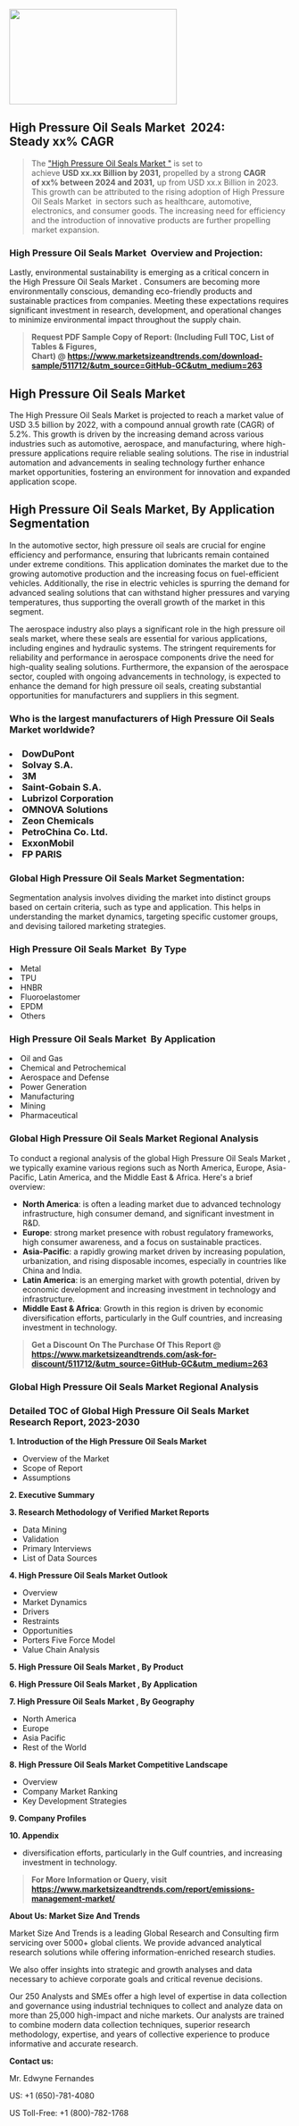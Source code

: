 <p><img class="alignnone size-medium wp-image-20088" src="https://ffe5etoiles.com/wp-content/uploads/2024/12/MST1-300x171.png" alt="" width="300" height="171" /></p><h2 id="ember46" class="ember-view reader-text-block__heading-2">High Pressure Oil Seals Market &nbsp;2024: Steady&nbsp;xx% CAGR</h2><blockquote id="ember47" class="ember-view reader-text-block__blockquote">The&nbsp;<a class="app-aware-link " href="https://www.marketsizeandtrends.com/download-sample/511712/&utm_source=GitHub-GC&utm_medium=263" target="_blank" data-test-app-aware-link="">"High Pressure Oil Seals Market "</a>&nbsp;is set to achieve&nbsp;<strong>USD&nbsp;xx.xx&nbsp;Billion by 2031,</strong>&nbsp;propelled by a strong&nbsp;<strong>CAGR of&nbsp;xx% between 2024 and 2031,</strong>&nbsp;up from USD xx.x Billion in 2023. This growth can be attributed to the rising adoption of&nbsp;High Pressure Oil Seals Market &nbsp;in sectors such as healthcare, automotive, electronics, and consumer goods. The increasing need for efficiency and the introduction of innovative products are further propelling market expansion.</blockquote><h3 id="ember48" class="ember-view reader-text-block__heading-3">High Pressure Oil Seals Market &nbsp;Overview and Projection:</h3><p id="ember49" class="ember-view reader-text-block__paragraph">Lastly, environmental sustainability is emerging as a critical concern in the&nbsp;High Pressure Oil Seals Market . Consumers are becoming more environmentally conscious, demanding eco-friendly products and sustainable practices from companies. Meeting these expectations requires significant investment in research, development, and operational changes to minimize environmental impact throughout the supply chain.</p><blockquote id="ember50" class="ember-view reader-text-block__blockquote"><strong>Request PDF Sample Copy of Report: (Including Full TOC, List of Tables &amp; Figures, Chart)&nbsp;@&nbsp;<strong><a href="https://www.marketsizeandtrends.com/download-sample/511712/&utm_source=GitHub-GC&utm_medium=263" target="_blank">https://www.marketsizeandtrends.com/download-sample/511712/&utm_source=GitHub-GC&utm_medium=263</a></strong></strong></blockquote><h3 class=""> <h2>High Pressure Oil Seals Market</h2><p>The High Pressure Oil Seals Market is projected to reach a market value of USD 3.5 billion by 2022, with a compound annual growth rate (CAGR) of 5.2%. This growth is driven by the increasing demand across various industries such as automotive, aerospace, and manufacturing, where high-pressure applications require reliable sealing solutions. The rise in industrial automation and advancements in sealing technology further enhance market opportunities, fostering an environment for innovation and expanded application scope.</p><h2>High Pressure Oil Seals Market, By Application Segmentation</h2><p>In the automotive sector, high pressure oil seals are crucial for engine efficiency and performance, ensuring that lubricants remain contained under extreme conditions. This application dominates the market due to the growing automotive production and the increasing focus on fuel-efficient vehicles. Additionally, the rise in electric vehicles is spurring the demand for advanced sealing solutions that can withstand higher pressures and varying temperatures, thus supporting the overall growth of the market in this segment.</p><p>The aerospace industry also plays a significant role in the high pressure oil seals market, where these seals are essential for various applications, including engines and hydraulic systems. The stringent requirements for reliability and performance in aerospace components drive the need for high-quality sealing solutions. Furthermore, the expansion of the aerospace sector, coupled with ongoing advancements in technology, is expected to enhance the demand for high pressure oil seals, creating substantial opportunities for manufacturers and suppliers in this segment.</p></h3><h3 id="" class="">Who is the largest manufacturers of&nbsp;High Pressure Oil Seals Market worldwide?</h3><h3 class=""></Li><Li>DowDuPont</Li><Li> Solvay S.A.</Li><Li> 3M</Li><Li> Saint-Gobain S.A.</Li><Li> Lubrizol Corporation</Li><Li> OMNOVA Solutions</Li><Li> Zeon Chemicals</Li><Li> PetroChina Co. Ltd.</Li><Li> ExxonMobil</Li><Li> FP PARIS</h3><h3 id="ember53" class="ember-view reader-text-block__heading-3">Global&nbsp;High Pressure Oil Seals Market Segmentation:</h3><p id="ember54" class="ember-view reader-text-block__paragraph">Segmentation analysis involves dividing the market into distinct groups based on certain criteria, such as type and application. This helps in understanding the market dynamics, targeting specific customer groups, and devising tailored marketing strategies.</p><h3 id="" class="">High Pressure Oil Seals Market &nbsp;By Type</h3><p></Li><Li>Metal</Li><Li> TPU</Li><Li> HNBR</Li><Li> Fluoroelastomer</Li><Li> EPDM</Li><Li> Others</p><h3 id="" class="">High Pressure Oil Seals Market &nbsp;By Application</h3><p class=""></Li><Li>Oil and Gas</Li><Li> Chemical and Petrochemical</Li><Li> Aerospace and Defense</Li><Li> Power Generation</Li><Li> Manufacturing</Li><Li> Mining</Li><Li> Pharmaceutical</p><h3 id="ember62" class="ember-view reader-text-block__heading-3">Global High Pressure Oil Seals Market Regional Analysis</h3><p id="ember63" class="ember-view reader-text-block__paragraph">To conduct a regional analysis of the global High Pressure Oil Seals Market , we typically examine various regions such as North America, Europe, Asia-Pacific, Latin America, and the Middle East &amp; Africa. Here's a brief overview:</p><ul><li><strong>North America</strong>: is often a leading market due to advanced technology infrastructure, high consumer demand, and significant investment in R&amp;D.</li><li><strong>Europe</strong>: strong market presence with robust regulatory frameworks, high consumer awareness, and a focus on sustainable practices.</li><li><strong>Asia-Pacific</strong>: a rapidly growing market driven by increasing population, urbanization, and rising disposable incomes, especially in countries like China and India.</li><li><strong>Latin America</strong>: is an emerging market with growth potential, driven by economic development and increasing investment in technology and infrastructure.</li><li><strong>Middle East &amp; Africa</strong>: Growth in this region is driven by economic diversification efforts, particularly in the Gulf countries, and increasing investment in technology.</li></ul><blockquote id="ember61" class="ember-view reader-text-block__blockquote"><strong>Get a Discount On The Purchase Of This Report @ <strong><a href="https://html-cleaner.com/" target="">https://www.marketsizeandtrends.com/ask-for-discount/511712/&utm_source=GitHub-GC&utm_medium=263</a></strong></strong></blockquote><h3 id="ember62" class="ember-view reader-text-block__heading-3">Global High Pressure Oil Seals Market Regional Analysis</h3><h3 id="" class="">Detailed TOC of Global High Pressure Oil Seals Market Research Report, 2023-2030</h3><p id="" class=""><strong>1. Introduction of the High Pressure Oil Seals Market </strong></p><ul><li>Overview of the Market</li><li>Scope of Report</li><li>Assumptions</li></ul><p id="" class=""><strong>2. Executive Summary</strong></p><p id="" class=""><strong>3. Research Methodology of Verified Market Reports</strong></p><ul><li>Data Mining</li><li>Validation</li><li>Primary Interviews</li><li>List of Data Sources</li></ul><p id="" class=""><strong>4. High Pressure Oil Seals Market Outlook</strong></p><ul><li>Overview</li><li>Market Dynamics</li><li>Drivers</li><li>Restraints</li><li>Opportunities</li><li>Porters Five Force Model</li><li>Value Chain Analysis</li></ul><p id="" class=""><strong>5. High Pressure Oil Seals Market , By Product</strong></p><p id="" class=""><strong>6. High Pressure Oil Seals Market , By Application</strong></p><p id="" class=""><strong>7. High Pressure Oil Seals Market , By Geography</strong></p><ul><li>North America</li><li>Europe</li><li>Asia Pacific</li><li>Rest of the World</li></ul><p id="" class=""><strong>8. High Pressure Oil Seals Market Competitive Landscape</strong></p><ul><li>Overview</li><li>Company Market Ranking</li><li>Key Development Strategies</li></ul><p id="" class=""><strong>9. Company Profiles</strong></p><p id="" class=""><strong>10. Appendix</strong></p><ul><li>diversification efforts, particularly in the Gulf countries, and increasing investment in technology.</li></ul><blockquote id="ember65" class="ember-view reader-text-block__blockquote"><strong>For More Information or Query, visit <strong><strong><a href="https://html-cleaner.com/" target="">https://www.marketsizeandtrends.com/report/emissions-management-market/</a></strong></strong></strong></blockquote><p id="" class=""><strong>About Us: Market Size And Trends</strong></p><p id="" class="">Market Size And Trends is a leading Global Research and Consulting firm servicing over 5000+ global clients. We provide advanced analytical research solutions while offering information-enriched research studies.</p><p id="" class="">We also offer insights into strategic and growth analyses and data necessary to achieve corporate goals and critical revenue decisions.</p><p id="" class="">Our 250 Analysts and SMEs offer a high level of expertise in data collection and governance using industrial techniques to collect and analyze data on more than 25,000 high-impact and niche markets. Our analysts are trained to combine modern data collection techniques, superior research methodology, expertise, and years of collective experience to produce informative and accurate research.</p><p id="" class=""><strong>Contact us:</strong></p><p id="" class="">Mr. Edwyne Fernandes</p><p id="" class="">US: +1 (650)-781-4080</p><p id="" class="">US Toll-Free: +1 (800)-782-1768</p>
